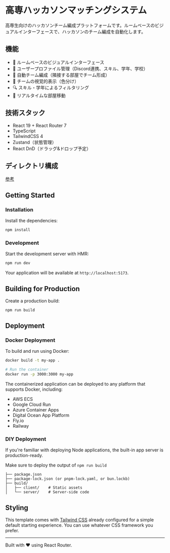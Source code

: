 # 高専ハッカソンマッチングシステム

高専生向けのハッカソンチーム編成プラットフォームです。ルームベースのビジュアルインターフェースで、ハッカソンのチーム編成を自動化します。

## 機能

- 📍 ルームベースのビジュアルインターフェース
- 👥 ユーザープロファイル管理（Discord連携、スキル、学年、学校）
- 🎯 自動チーム編成（隣接する部屋でチーム形成）
- 🎨 チームの視覚的表示（色分け）
- 🔍 スキル・学年によるフィルタリング
- 🚀 リアルタイムな部屋移動

## 技術スタック

- React 19 + React Router 7
- TypeScript
- TailwindCSS 4
- Zustand（状態管理）
- React DnD（ドラッグ&ドロップ予定）

## ディレクトリ構成

[参考](https://qiita.com/hikagami/items/f114ed23d321f7686fb5)

## Getting Started

### Installation

Install the dependencies:

```bash
npm install
```

### Development

Start the development server with HMR:

```bash
npm run dev
```

Your application will be available at `http://localhost:5173`.

## Building for Production

Create a production build:

```bash
npm run build
```

## Deployment

### Docker Deployment

To build and run using Docker:

```bash
docker build -t my-app .

# Run the container
docker run -p 3000:3000 my-app
```

The containerized application can be deployed to any platform that supports Docker, including:

- AWS ECS
- Google Cloud Run
- Azure Container Apps
- Digital Ocean App Platform
- Fly.io
- Railway

### DIY Deployment

If you're familiar with deploying Node applications, the built-in app server is production-ready.

Make sure to deploy the output of `npm run build`

```
├── package.json
├── package-lock.json (or pnpm-lock.yaml, or bun.lockb)
├── build/
│   ├── client/    # Static assets
│   └── server/    # Server-side code
```

## Styling

This template comes with [Tailwind CSS](https://tailwindcss.com/) already configured for a simple default starting experience. You can use whatever CSS framework you prefer.

---

Built with ❤️ using React Router.


